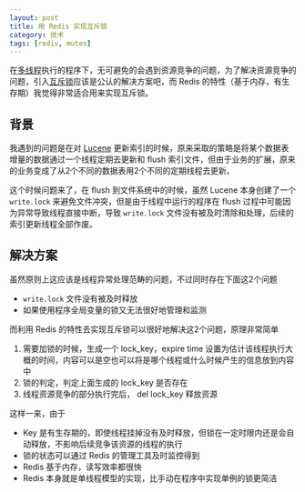 ```yaml
---
layout: post
title: 用 Redis 实现互斥锁
category: 技术
tags: [redis, mutex]
---
```


在[多线程](http://zh.wikipedia.org/wiki/多线程)执行的程序下，无可避免的会遇到资源竞争的问题，为了解决资源竞争的问题，引入[互斥锁](http://zh.wikipedia.org/wiki/互斥锁)应该是公认的解决方案吧，而 Redis 的特性（基于内存，有生存期）我觉得非常适合用来实现互斥锁。

## 背景

我遇到的问题是在对 [Lucene](https://lucene.apache.org) 更新索引的时候，原来采取的策略是将某个数据表增量的数据通过一个线程定期去更新和 flush 索引文件，但由于业务的扩展，原来的业务变成了从2个不同的数据表用2个不同的定期线程去更新。

这个时候问题来了，在 flush 到文件系统中的时候，虽然 Lucene 本身创建了一个 `write.lock` 来避免文件冲突，但是由于线程中运行的程序在 flush 过程中可能因为异常导致线程直接中断，导致 `write.lock` 文件没有被及时清除和处理，后续的索引更新线程全部作废。

## 解决方案

虽然原则上这应该是线程异常处理范畴的问题，不过同时存在下面这2个问题

* `write.lock` 文件没有被及时释放
* 如果使用程序全局变量的锁又无法很好地管理和监测

而利用 Redis 的特性去实现互斥锁可以很好地解决这2个问题，原理非常简单

1. 需要加锁的时候，生成一个 lock_key，expire time 设置为估计该线程执行大概的时间，内容可以是空也可以将是哪个线程或什么时候产生的信息放到内容中
2. 锁的判定，判定上面生成的 lock_key 是否存在
3. 线程资源竞争的部分执行完后， del lock_key 释放资源

这样一来，由于

* Key 是有生存期的，即使线程挂掉没有及时释放，但锁在一定时限内还是会自动释放，不影响后续竞争该资源的线程的执行
* 锁的状态可以通过 Redis 的管理工具及时监控得到
* Redis 基于内存，读写效率都很快
* Redis 本身就是单线程模型的实现，比手动在程序中实现单例的锁更简洁